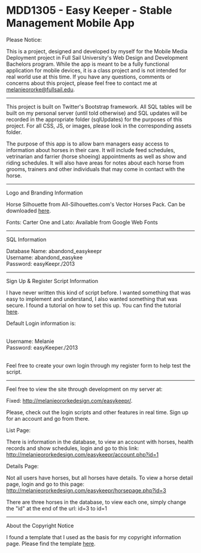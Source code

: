 MDD1305 - Easy Keeper - Stable Management Mobile App
====================================================

Please Notice:

This is a project, designed and developed by myself for the Mobile Media Deployment project in Full Sail University's Web
Design and Development Bachelors program. While the app is meant to be a fully functional application for mobile devices, it
is a class project and is not intended for real world use at this time. If you have any questions, comments or concerns 
about this project, please feel free to contact me at <a href="mailto:melanieororke@fullsail.edu">melanieororke@fullsail.edu</a>.

-----------------------------------------------------------------

This project is built on Twitter's Bootstrap framework. All SQL tables will be built on my personal server (until told otherwise)
and SQL updates will be recorded in the appropriate folder (sqlUpdates) for the purposes of this project. For all CSS, JS, or images, please look in the corresponding assets folder.

The purpose of this app is to allow barn managers easy access to information about horses in their care. It will include 
feed schedules, vetrinarian and farrier (horse shoeing) appointments as well as show and riding schedules. It will also
have areas for notes about each horse from grooms, trainers and other individuals that may come in contact with the horse.

------------------------------------------------------------------

Logo and Branding Information

Horse Silhouette from All-Silhouettes.com's Vector Horses Pack. Can be downloaded <a href="http://all-silhouettes.com/vector-horses/" target="blank">here</a>.

Fonts: Carter One and Lato: Available from Google Web Fonts

------------------------------------------------------------------

SQL Information

Database Name: abandond_easykeepr<br/>
Username: abandond_easykee<br/>
Password: easyKeepr./2013<br/>

------------------------------------------------------------------

Sign Up & Register Script Information

I have never written this kind of script before. I wanted something that was easy to implement
and understand, I also wanted something that was secure. I found a tutorial on how to set this up.
You can find the tutorial <a href="http://gigaspartan.com/2010/11/26/how-to-build-a-full-featured-login-system/">here</a>.

Default Login information is:<br/><br/>

Username: Melanie<br/>
Password: easyKeeper./2013<br/><br/>

Feel free to create your own login through my register form to help
test the script.

------------------------------------------------------------------

Feel free to view the site through development on my server at:

Fixed: <a href="http://melanieororkedesign.com/easykeepr/">http://melanieororkedesign.com/easykeepr/</a>.<br/>

Please, check out the login scripts and other features in real time. Sign up for an account and go from there.

List Page:

There is information in the database, to view an account with horses, health records and show schedules, login and go to this link:<br>
<a href="http://melanieororkedesign.com/easykeepr/account.php?id=1">http://melanieororkedesign.com/easykeepr/account.php?id=1</a>

Details Page:

Not all users have horses, but all horses have details. To view a horse detail page, login and go to this page:<br/>
<a href="http://melanieororkedesign.com/easykeepr/horsepage.php?id=3">http://melanieororkedesign.com/easykeepr/horsepage.php?id=3</a>

There are three horses in the database, to view each one, simply change the "id" at the end of the url: id=3 to id=1

------------------------------------------------------------------

About the Copyright Notice

I found a template that I used as the basis for my copyright information page. Please find the template
<a href="http://www.seqlegal.com/free-legal-documents/copyright-notice">here</a>.
